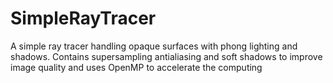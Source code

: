 # SimpleRayTracer
A simple ray tracer handling opaque surfaces with phong lighting and shadows. Contains supersampling antialiasing and soft shadows to improve image quality and uses OpenMP to accelerate the computing
